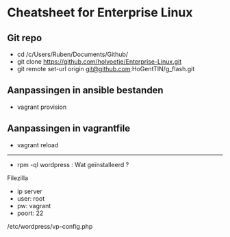 # Cheatsheet for Enterprise Linux

## Git repo

* cd /c/Users/Ruben/Documents/Github/
* git clone https://github.com/holvoetje/Enterprise-Linux.git
* git remote set-url origin git@github.com:HoGentTIN/g_flash.git

## Aanpassingen in ansible bestanden

* vagrant provision

## Aanpassingen in vagrantfile

* vagrant reload

---
* rpm -ql wordpress : Wat geïnstalleerd ?

Filezilla
* ip server
* user: root
* pw: vagrant
* poort: 22

/etc/wordpress/vp-config.php
